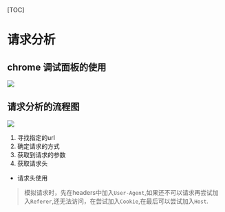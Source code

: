 [TOC]

# 请求分析
## chrome 调试面板的使用

![](./images/chrom分析.jpg)



## 请求分析的流程图

![](./images/分析请求步骤jpg.jpg)

1. 寻找指定的url
2. 确定请求的方式
3. 获取到请求的参数
4. 获取请求头

- 请求头使用
> 模拟请求时，先在headers中加入``User-Agent``,如果还不可以请求再尝试加入``Referer``,还无法访问，在尝试加入``Cookie``,在最后可以尝试加入``Host``.
